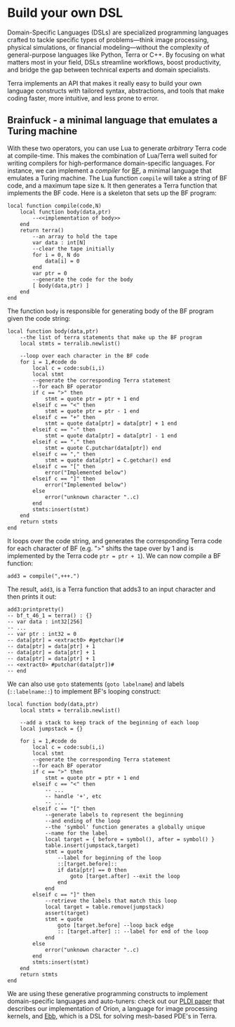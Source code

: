 # Build your own DSL
Domain-Specific Languages (DSLs) are specialized programming languages crafted to tackle specific types of problems—think image processing, physical simulations, or financial modeling—without the complexity of general-purpose languages like Python, Terra or C++. By focusing on what matters most in your field, DSLs streamline workflows, boost productivity, and bridge the gap between technical experts and domain specialists.

Terra implements an API that makes it really easy to build your own language constructs with tailored syntax, abstractions, and tools that make coding faster, more intuitive, and less prone to error.


## Brainfuck - a minimal language that emulates a Turing machine
With these two operators, you can use Lua to generate _arbitrary_ Terra code at compile-time. This makes the combination of Lua/Terra well suited for writing compilers for high-performance domain-specific languages. For instance, we can implement a _compiler_ for [BF](http://en.wikipedia.org/wiki/Brainfuck), a minimal language that emulates a Turing machine. The Lua function `compile` will take a string of BF code, and a maximum tape size `N`. It then generates a Terra function that implements the BF code. Here is a skeleton that sets up the BF program:

```terra
local function compile(code,N)
    local function body(data,ptr)
        --<<implementation of body>>
    end
    return terra()
        --an array to hold the tape
        var data : int[N]
        --clear the tape initially
        for i = 0, N do
            data[i] = 0
        end
        var ptr = 0
        --generate the code for the body
        [ body(data,ptr) ]
    end
end
```

The function `body` is responsible for generating body of the BF program given the code string:
```terra
local function body(data,ptr)
    --the list of terra statements that make up the BF program
    local stmts = terralib.newlist()

    --loop over each character in the BF code
    for i = 1,#code do
        local c = code:sub(i,i)
        local stmt
        --generate the corresponding Terra statement
        --for each BF operator
        if c == ">" then
            stmt = quote ptr = ptr + 1 end
        elseif c == "<" then
            stmt = quote ptr = ptr - 1 end
        elseif c == "+" then
            stmt = quote data[ptr] = data[ptr] + 1 end
        elseif c == "-" then
            stmt = quote data[ptr] = data[ptr] - 1 end
        elseif c == "." then
            stmt = quote C.putchar(data[ptr]) end
        elseif c == "," then
            stmt = quote data[ptr] = C.getchar() end
        elseif c == "[" then
            error("Implemented below")
        elseif c == "]" then
            error("Implemented below")
        else
            error("unknown character "..c)
        end
        stmts:insert(stmt)
    end
    return stmts
end
```
It loops over the code string, and generates the corresponding Terra code for each character of BF (e.g. ">" shifts the tape over by 1 and is implemented by the Terra code `ptr = ptr + 1`). We can now compile a BF function:
```terra
add3 = compile(",+++.")
```
The result, `add3`, is a Terra function that adds3 to an input character and then prints it out:
```terra
add3:printpretty()
-- bf_t_46_1 = terra() : {}
-- var data : int32[256]
-- ...
-- var ptr : int32 = 0
-- data[ptr] = <extract0> #getchar()#
-- data[ptr] = data[ptr] + 1
-- data[ptr] = data[ptr] + 1
-- data[ptr] = data[ptr] + 1
-- <extract0> #putchar(data[ptr])#
-- end
```

We can also use `goto` statements (`goto labelname`) and labels (`::labelname::`) to implement BF's looping construct:
```terra
local function body(data,ptr)
    local stmts = terralib.newlist()
    
    --add a stack to keep track of the beginning of each loop
    local jumpstack = {}
    
    for i = 1,#code do
        local c = code:sub(i,i)
        local stmt
        --generate the corresponding Terra statement
        --for each BF operator
        if c == ">" then
            stmt = quote ptr = ptr + 1 end
        elseif c == "<" then
            -- ...
            -- handle '+', etc
            -- ...
        elseif c == "[" then
            --generate labels to represent the beginning 
            --and ending of the loop
            --the 'symbol' function generates a globally unique
            --name for the label
            local target = { before = symbol(), after = symbol() }
            table.insert(jumpstack,target)
            stmt = quote 
                --label for beginning of the loop
                ::[target.before]:: 
                if data[ptr] == 0 then
                    goto [target.after] --exit the loop
                end
            end
        elseif c == "]" then
            --retrieve the labels that match this loop
            local target = table.remove(jumpstack)
            assert(target)
            stmt = quote 
                goto [target.before] --loop back edge
                :: [target.after] :: --label for end of the loop
            end
        else
            error("unknown character "..c)
        end
        stmts:insert(stmt)
    end
    return stmts
end
```

We are using these generative programming constructs to implement domain-specific languages and auto-tuners: check out our [PLDI paper](/publications.html) that describes our implementation of Orion, a language for image processing kernels, and [Ebb](http://ebblang.org/), which is a DSL for solving mesh-based PDE's in Terra.